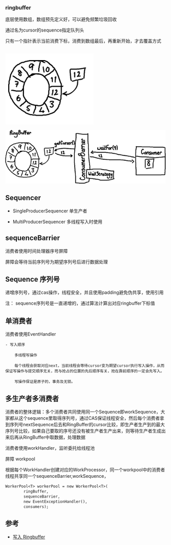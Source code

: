 ### ringbuffer

底层使用数组，数组预先定义好，可以避免频繁垃圾回收

通过名为cursor的sequence指定队列头

只有一个指针表示当前消费下标，消费到数组最后，再重新开始，才去覆盖方式


##

![ringbuffer](img/ringbuffer/ringbuffer1.png)


![ringbuffer](img/ringbuffer/ringbufferconsumer.png)


## Sequencer

- SingleProducerSequencer
    单生产者

- MultiProducerSequencer
    多线程写入时使用


## sequenceBarrier

消费者使用时间处理器序号屏障

屏障会等待当前序列号为期望序列号后进行数据处理


## Sequence 序列号

递增序列号，通过cas操作，线程安全，并且使用padding避免伪共享，使用引用

注： sequence序列号是一直递增的，通过算法计算出对应ringbuffer下标值


## 单消费者

消费者使用EventHandler

    - 写入顺序

        多线程写操作

        每个线程会获取对应next，当前线程会等待cursor变为期望cursor执行写入操作，从而保证写操作与提交顺序无关，而与抢占的位置的先后顺序有关，抢在靠前顺序的一定会先写入。

        写操作保证是原子的，事务及无锁。


## 多生产者多消费者

 消费者的整体逻辑：多个消费者共同使用同一个Sequence即workSequence，大家都从这个sequence里取得序列号，通过CAS保证线程安全，然后每个消费者拿到序列号nextSequence后去和RingBuffer的cursor比较，即生产者生产到的最大序列号比较，如果自己要取的序号还没有被生产者生产出来，则等待生产者生成出来后再从RingBuffer中取数据，处理数据

消费者使用workHandler，监听委托给线程池

屏障
workpool

根据每个WorkHandler创建对应的WorkProcessor，同一个workpool中的消费者线程共享同一个sequenceBarrier,workSequence，

    WorkerPool<T> workerPool = new WorkerPool<T>(
            ringBuffer,
            sequenceBarrier,
            new EventExceptionHandler(),
            consumers);


## 参考

- [写入 Ringbuffer](https://ifeve.com/disruptor-writing-ringbuffer/)